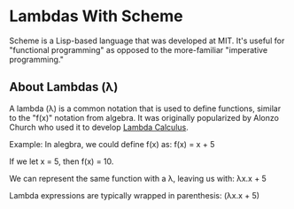 # Lambdas With Scheme

Scheme is a Lisp-based language that was developed at MIT. It's useful for "functional programming" as opposed to the more-familiar "imperative programming."

## About Lambdas (λ)
A lambda (λ) is a common notation that is used to define functions, similar to the "f(x)" notation from algebra. It was originally popularized by Alonzo Church who used it to develop [Lambda Calculus](https://en.wikipedia.org/wiki/Lambda_calculus).

Example: 
In alegbra, we could define f(x) as:
f(x) = x + 5

If we let x = 5, then f(x) = 10.

We can represent the same function with a λ, leaving us with:
λx.x + 5

Lambda expressions are typically wrapped in parenthesis:
(λx.x + 5)

